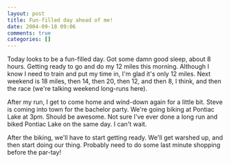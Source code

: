```yaml
---
layout: post
title: Fun-filled day ahead of me!
date: 2004-09-18 09:06
comments: true
categories: []
---
```

Today looks to be a fun-filled day. Got some damn good sleep, about 8 hours. Getting ready to go and do my 12 miles this morning. Although I know I need to train and put my time in, I'm glad it's only 12 miles. Next weekend is 18 miles, then 14, then 20, then 12, and then 8, I think, and then the race (we're talking weekend long-runs here).

After my run, I get to come home and wind-down again for a little bit. Steve is coming into town for the bachelor party. We're going biking at Pontiac Lake at 3pm. Should be awesome. Not sure I've ever done a long run and biked Pontiac Lake on the same day. I can't wait.

After the biking, we'll have to start getting ready. We'll get warshed up, and then start doing our thing. Probably need to do some last minute shopping before the par-tay!
